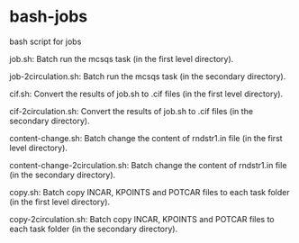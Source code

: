 # bash-jobs
bash script for jobs

job.sh: Batch run the mcsqs task (in the first level directory).


job-2circulation.sh: Batch run the mcsqs task (in the secondary directory).


cif.sh: Convert the results of job.sh to .cif files (in the first level directory).


cif-2circulation.sh: Convert the results of job.sh to .cif files (in the secondary directory).


content-change.sh: Batch change the content of rndstr1.in file (in the first level directory).


content-change-2circulation.sh: Batch change the content of rndstr1.in file (in the secondary directory).


copy.sh: Batch copy INCAR, KPOINTS and POTCAR files to each task folder (in the first level directory).


copy-2circulation.sh: Batch copy INCAR, KPOINTS and POTCAR files to each task folder (in the secondary directory).
